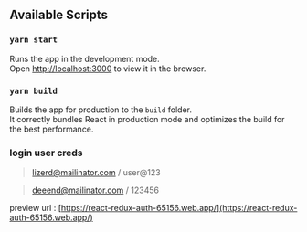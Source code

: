 ## Available Scripts

### `yarn start`

Runs the app in the development mode.<br />
Open [http://localhost:3000](http://localhost:3000) to view it in the browser.

### `yarn build`

Builds the app for production to the `build` folder.<br />
It correctly bundles React in production mode and optimizes the build for the best performance.

### login user creds

> lizerd@mailinator.com / user@123

> deeend@mailinator.com / 123456

preview url : [https://react-redux-auth-65156.web.app/](https://react-redux-auth-65156.web.app/)
